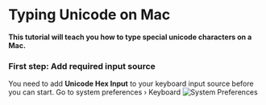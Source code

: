 # Typing Unicode on Mac
**This tutorial will teach you how to type special unicode characters on a Mac.**

### First step: Add required input source
You need to add **Unicode Hex Input** to your keyboard input source before you can start.
Go to system preferences › Keyboard
![System Preferences](https://u.cubeupload.com/Johann/Screenshot20201222at.png)
